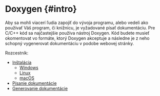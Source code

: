 # Doxygen {#intro}

Aby sa mohli viacerí ľudia zapojiť do vývoja programu, alebo vedeli ako používať Váš program, či knižnicu, je vyžadované písať dokumentáciu. Pre C/C++ kód sa najčastejšie používa nástroj Doxygen. Kód budete musieť okomentovat vo formáte, ktorý Doxygen akceptuje a následne je z neho schopný vygenerovat dokumentáciu v podobe webovej stránky.

Rozcestník:

* [Inštalácia](./installation.md)
  * [Windows](./installation-windows.md)
  * [Linux](./installation-linux.md)
  * [macOS](./installation-macos.md)
* [Písanie dokumentácie](./document.md)
* [Generovanie dokumentácie](./generate.md)








